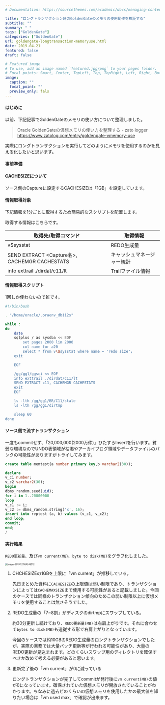 ```yaml
---
# Documentation: https://sourcethemes.com/academic/docs/managing-content/

title: "ロングトランザクション時のGoldenGateのメモリの使用動作を検証する"
subtitle: ""
summary: " "
tags: ["GoldenGate"]
categories: ["GoldenGate"]
url: goldengate-longtransaction-memoryuse.html
date: 2019-04-21
featured: false
draft: false

# Featured image
# To use, add an image named `featured.jpg/png` to your pages folder.
# Focal points: Smart, Center, TopLeft, Top, TopRight, Left, Right, BottomLeft, Bottom, BottomRight.
image:
  caption: ""
  focal_point: ""
  preview_only: fals
---
```




#### **はじめに**

以前、下記記事でGoldenGateのメモリの使い方について整理しました。

> Oracle GoldenGateの仮想メモリの使い方を整理する - zato logger https://www.zatolog.com/entry/goldengate-vmemory-use

実際にロングトランザクションを実行してどのようにメモリを使用するのかを見える化したいと思います。

#### **事前準備**

#### **CACHESIZEについて**

ソース側のCaptureに設定するCACHESIZEは「1GB」を設定しています。

#### **情報取得対象**

下記情報を1分ごとに取得するため簡易的なスクリプトを配置します。

取得する情報はこちらです。

| 取得先/取得コマンド                           | 取得情報                   |
| --------------------------------------------- | -------------------------- |
| v$sysstat                                     | REDO生成量                 |
| SEND EXTRACT <Capture名>, CACHEMGR CACHESTATS | キャッシュマネージャー統計 |
| info exttrail ./dirdat/c11/lt                 | Trailファイル情報          |

#### **情報取得スクリプト**

1回しか使わないので雑です。

```sh
#!/bin/bash

. "/home/oracle/.oraenv_db112s"

while :
do
    date
    sqlplus / as sysdba << EOF
        set pages 2000 lin 2000
        col name for a20
        select * from v\$sysstat where name = 'redo size';
    exit

    EOF

    /gg/gg1/ggsci << EOF
    info exttrail ./dirdat/c11/lt
    SEND EXTRACT c11, CACHEMGR CACHESTATS
    exit
    EOF

    ls -lth /gg/gg1/BR/C11/stale
    ls -lth /gg/gg1/dirtmp

    sleep 60
done
```

#### **ソース側で流すトランザクション**

一度もcommitせず、「20,000,000(2000万件)」ひたすらInsertを行います。貧弱な環境なのでUNDO表領域が枯渇やアーカイブログ領域やデータファイルのパンクの可能性がありますがトライしてみます。

```sql
create table memtest(a number primary key,b varchar2(30));

declare
v_c1 number;
v_c2 varchar2(30);
begin
dbms_random.seed(uid);
for i in 1..20000000
loop
v_c1 := i;
v_c2 := dbms_random.string('x', 16);
insert into reptest (a, b) values (v_c1, v_c2);
end loop;
commit;
end;
/
```



#### **実行結果**

`REDO更新量`、及び`vm current(MB`)、`byte to disk(MB)`をグラフ化しました。

<img src="images/image-20191121164246512.png" alt="image-20191121164246512" style="zoom:50%;" />

1. CHCHESIZEの1GBを上限に「vm current」が推移している。

   先日まとめた資料に`CACHESIZE`の上限値は弱い制限であり、トランザクションによっては`CACHEMAXSIZE`まで使用する可能性があると記載しました。今回のケースでは同様のトランザクション傾向のためこの弱い制限以上に仮想メモリを使用することは無さそうでした。

2. REDO生成量の「7~8割」がディスクのdirtmpにスワップしている。

   約30分更新し続けており、`REDO更新量(MB)`は右肩上がりです。それに合わせて`bytes to disk(MB)`も追従する形で右肩上がりとなっています。

   今回のケースでは約10GBのREDO生成量のロングトランザクションでしたが、実際の業務では大量バッチ更新等が行われる可能性があり、大量のREDO更新が見込まれます。どのくらいスワップ用のディレクトリを確保すべきか改めて考える必要があると思います。

3. 更新完了後の「vm current」が0に減っている

   ロングトランザクションが完了してcommitが発行後に`vm current(MB)`の値が0になっています。確保されていた仮想メモリが開放されていることがわかります。ちなみに過去どのくらいの仮想メモリを使用したかの最大値を知りたい場合は「vm used max」で確認が出来ます。

